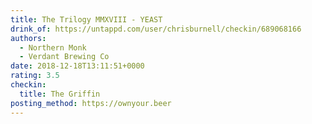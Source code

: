 ```yaml
---
title: The Trilogy MMXVIII - YEAST
drink_of: https://untappd.com/user/chrisburnell/checkin/689068166
authors:
  - Northern Monk
  - Verdant Brewing Co
date: 2018-12-18T13:11:51+0000
rating: 3.5
checkin:
  title: The Griffin
posting_method: https://ownyour.beer
---
```

